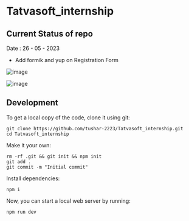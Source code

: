 # Tatvasoft_internship

## Current Status of repo

Date : 26 - 05 - 2023

* Add formik and yup on Registration Form

![image](https://github.com/tushar-2223/Tatvasoft_internship/assets/87109400/143dbae6-b3dd-4a2a-8d62-fe6fe4bfb51c)

![image](https://github.com/tushar-2223/Tatvasoft_internship/assets/87109400/1ff428d1-3a49-4789-998a-c836df14c82c)

## Development

To get a local copy of the code, clone it using git:

```
git clone https://github.com/tushar-2223/Tatvasoft_internship.git
cd Tatvasoft_internship
```

Make it your own:

```
rm -rf .git && git init && npm init
git add .
git commit -m "Initial commit"
```

Install dependencies:

```
npm i
```

Now, you can start a local web server by running:

```
npm run dev
```

